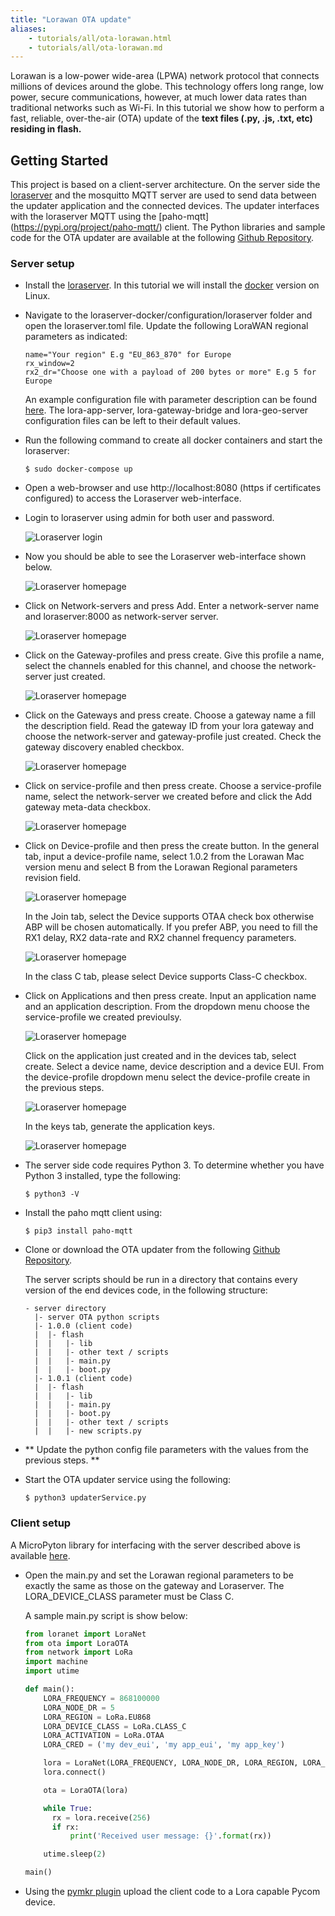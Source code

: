 ```yaml
---
title: "Lorawan OTA update"
aliases:
    - tutorials/all/ota-lorawan.html
    - tutorials/all/ota-lorawan.md
---
```



Lorawan is a low-power wide-area (LPWA) network protocol that connects millions of devices around the globe. This technology offers long range, low power, secure communications, however, at much lower data rates than traditional networks such as Wi-Fi. In this tutorial we show how to perform a fast, reliable, over-the-air (OTA) update of the **text files (.py, .js, .txt, etc) residing in flash.**

## Getting Started

This project is based on a client-server architecture. On the server side the [loraserver](https://www.loraserver.io) and the mosquitto MQTT server are used to send data between the updater application and the connected devices. The updater interfaces with the loraserver MQTT using the [paho-mqtt] (https://pypi.org/project/paho-mqtt/) client. The Python libraries and sample code for the OTA updater are available at the following [Github Repository](https://github.com/pycom/pycom-libraries/tree/master/examples/OTA-lorawan).

### Server setup

* Install the [loraserver](https://www.loraserver.io/overview/). In this tutorial we will install the [docker](https://www.loraserver.io/guides/docker-compose/) version on Linux.
* Navigate to the loraserver-docker/configuration/loraserver folder and open the loraserver.toml file. Update the following LoraWAN regional parameters as indicated:

  ```
  name="Your region" E.g "EU_863_870" for Europe 
  rx_window=2
  rx2_dr="Choose one with a payload of 200 bytes or more" E.g 5 for Europe
  ```

  An example configuration file with parameter description can be found [here](https://www.loraserver.io/loraserver/install/config/). The lora-app-server, lora-gateway-bridge and lora-geo-server configuration files can be left to their default values.

* Run the following command to create all docker containers and start the loraserver:

  ```
  $ sudo docker-compose up
  ```

* Open a web-browser and use http://localhost:8080 (https if certificates configured) to access the Loraserver web-interface. 
* Login to loraserver using admin for both user and password.

  ![Loraserver login](/gitbook/assets/Loraserver_login.png)

* Now you should be able to see the Loraserver web-interface shown below.

  ![Loraserver homepage](/gitbook/assets/Loraserver_main.png)

* Click on Network-servers and press Add. Enter a network-server name and loraserver:8000 as network-server server.

  ![Loraserver homepage](/gitbook/assets/Loraserver_ns.png)

* Click on the Gateway-profiles and press create. Give this profile a name, select the channels enabled for this channel, and choose the network-server just created.

  ![Loraserver homepage](/gitbook/assets/Loraserver_gw_profile.png)

* Click on the Gateways and press create. Choose a gateway name a fill the description field. Read the gateway ID from your lora gateway and choose the network-server and gateway-profile just created. Check the gateway discovery enabled checkbox.

  ![Loraserver homepage](/gitbook/assets/Loraserver_gw.png)

* Click on service-profile and then press create. Choose a service-profile name, select the network-server we created before and click the Add gateway meta-data checkbox.

  ![Loraserver homepage](/gitbook/assets/Loraserver_sp.png)

* Click on Device-profile and then press the create button. In the general tab, input a device-profile name, select 1.0.2 from the Lorawan Mac version menu and select B from the Lorawan Regional parameters revision field.

  ![Loraserver homepage](/gitbook/assets/Loraserver_dp_general.png)

  In the Join tab, select the Device supports OTAA check box otherwise ABP will be chosen automatically. If you prefer ABP, you need to fill the RX1 delay, RX2 data-rate and RX2 channel frequency parameters.

  ![Loraserver homepage](/gitbook/assets/Loraserver_dp_auth.png)

  In the class C tab, please select Device supports Class-C checkbox. 

* Click on Applications and then press create. Input an application name and an application description. From the dropdown menu choose the service-profile we created previoulsy.

  ![Loraserver homepage](/gitbook/assets/Loraserver_app.png)

  Click on the application just created and in the devices tab, select create. Select a device name, device description and a device EUI. From the device-profile dropdown menu select the device-profile create in the previous steps.

  ![Loraserver homepage](/gitbook/assets/Loraserver_app_device.png)

  In the keys tab, generate the application keys. 

  ![Loraserver homepage](/gitbook/assets/Loraserver_device_key.png)

* The server side code requires Python 3. To determine whether you have Python 3 installed, type the following:
 
  ```
  $ python3 -V
  ```

* Install the paho mqtt client using:

  ```
  $ pip3 install paho-mqtt
  ``` 

* Clone or download the OTA updater from the following [Github Repository](https://github.com/pycom/pycom-libraries/tree/master/examples/OTA-lorawan).

  The server scripts should be run in a directory that contains every version of the end devices code, in the following structure:

  ```text
  - server directory
    |- server OTA python scripts
    |- 1.0.0 (client code)
    |  |- flash
    |  |   |- lib
    |  |   |- other text / scripts
    |  |   |- main.py
    |  |   |- boot.py
    |- 1.0.1 (client code)
    |  |- flash
    |  |   |- lib
    |  |   |- main.py
    |  |   |- boot.py
    |  |   |- other text / scripts
    |  |   |- new scripts.py 
  ```

* ** Update the python config file parameters with the values from the previous steps. ** 

* Start the OTA updater service using the following:

  ```
  $ python3 updaterService.py
  ```

### Client setup

A MicroPyton library for interfacing with the server described above is available [here](https://github.com/pycom/pycom-libraries/tree/master/examples/OTA-lorawan/firmware/1.17.0/flash).

* Open the main.py and set the Lorawan regional parameters to be exactly the same as those on the gateway and Loraserver. The LORA_DEVICE_CLASS parameter must be Class C. 

  A sample main.py script is show below:

  ```Python
  from loranet import LoraNet
  from ota import LoraOTA
  from network import LoRa
  import machine
  import utime

  def main():
      LORA_FREQUENCY = 868100000
      LORA_NODE_DR = 5
      LORA_REGION = LoRa.EU868
      LORA_DEVICE_CLASS = LoRa.CLASS_C
      LORA_ACTIVATION = LoRa.OTAA
      LORA_CRED = ('my dev_eui', 'my app_eui', 'my app_key')

      lora = LoraNet(LORA_FREQUENCY, LORA_NODE_DR, LORA_REGION, LORA_DEVICE_CLASS, LORA_ACTIVATION, LORA_CRED)
      lora.connect()

      ota = LoraOTA(lora)

      while True:
        rx = lora.receive(256)
        if rx:
            print('Received user message: {}'.format(rx))

      utime.sleep(2)

  main()
  ```

* Using the [pymkr plugin](https://atom.io/packages/pymakr) upload the client code to a Lora capable Pycom device. 




